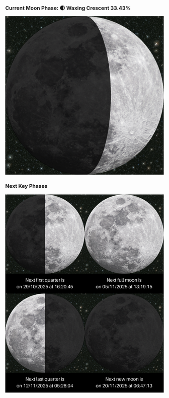 ### Current Moon Phase: 🌒 Waxing Crescent 33.43%
![Moon Phase](moonphase.png)
### Next Key Phases
![Gallery](gallery.png)